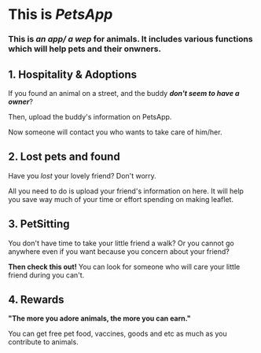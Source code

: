 # This is _**PetsApp**_
 
### This is _an app/ a wep_ for animals. It includes various functions which will help pets and their onwners.

## 1. Hospitality & Adoptions 

  If you found an animal on a street, and the buddy _**don't seem to have a owner**_?
  
  Then, upload the buddy's information on PetsApp. 
  
  Now someone will contact you who wants to take care of him/her.

## 2. Lost pets and found 

 Have you *lost* your lovely friend? Don't worry. 
 
 All you need to do is upload your friend's information on here. It will help you save way much of your time or effort spending on making leaflet. 

## 3. PetSitting 

 You don't have time to take your little friend a walk? Or you cannot go anywhere even if you want because you concern about your friend?
 
 **Then check this out!** You can look for someone who will care your little friend during you can't.

## 4. Rewards
 **"The more you adore animals, the more you can earn."**
 
 You can get free pet food, vaccines, goods and etc as much as you contribute to animals.
